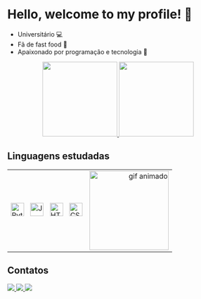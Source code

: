 # Hello, welcome to my profile! 🍔

- Universitário 💻  
- Fã de fast food 🍟  
- Apaixonado por programação e tecnologia 🚀

<div align="center">
  <a href="https://github.com/pedrocasxz0110/github-readme-stats">
    <img height="170" src="https://github-readme-stats.vercel.app/api?username=pedrocasxz0110&show_icons=true&theme=dark" />
  </a>

  <a href="https://github.com/pedrocasxz0110/convoychat">
    <img height="170" src="https://github-readme-stats.vercel.app/api/top-langs?username=pedrocasxz0110&layout=compact&langs_count=8&card_width=320&show_icons=true&theme=dark" />
  </a>
</div>

## Linguagens estudadas

<table width="100%">
  <tr>
    <td align="left" valign="middle">
      <img src="https://cdn.jsdelivr.net/gh/devicons/devicon/icons/python/python-original.svg" width="30" title="Python" style="margin-right: 10px;" />
      <img src="https://cdn.jsdelivr.net/gh/devicons/devicon/icons/javascript/javascript-original.svg" width="30" title="JavaScript" style="margin-right: 10px;" />
      <img src="https://cdn.jsdelivr.net/gh/devicons/devicon/icons/html5/html5-original.svg" width="30" title="HTML5" style="margin-right: 10px;" />
      <img src="https://cdn.jsdelivr.net/gh/devicons/devicon/icons/css3/css3-original.svg" width="30" title="CSS3" />
    </td>
    <td align="right" valign="middle" width="180">
      <img height="180" src="https://cdn.discordapp.com/attachments/1388968451325821059/1388978932044398833/2hk9.gif](https://cdn.discordapp.com/attachments/1388968451325821059/1388978932044398833/2hk9.gif?ex=6862f2ef&is=6861a16f&hm=d1d29c4763c07fa85e5a82006315d61567886abddeb64e667e64fa1a48ca567f&" alt="gif animado" />
    </td>
  </tr>
</table>

## Contatos

<div> 
  <a href="https://instagram.com/pedroriqxx" target="_blank">
    <img src="https://img.shields.io/badge/-Instagram-%23E4405F?style=for-the-badge&logo=instagram&logoColor=white" />
  </a> 

  <a href="https://linkedin.com/in/seu-linkedin-aqui" target="_blank">
    <img src="https://img.shields.io/badge/-LinkedIn-%230077B5?style=for-the-badge&logo=linkedin&logoColor=white" />
  </a>

  <a href="mailto:pedrohegy1207@gmail.com" target="_blank">
    <img src="https://img.shields.io/badge/-Gmail-%23333?style=for-the-badge&logo=gmail&logoColor=white" />
  </a>
</div>
